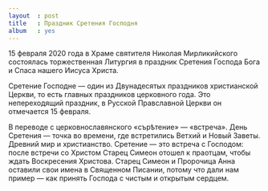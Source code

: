 ```yaml
---
layout  : post
title   : Праздник Сретения Господня
album   : yes
---
```

15 февраля 2020 года в Храме святителя Николая Мирликийского состоялась торжественная Литургия в праздник Сретения Господа Бога и Спаса нашего Иисуса Христа.

Сретение Господне — один из Двунадесятых праздников христианской Церкви, то есть главных праздников церковного года. Это непереходящий праздник, в Русской Правславной Церкви он отмечается 15 февраля.

В переводе с церковнославянского «сърѣтение» — «встреча». День Сретения — точка во времени, где встретились Ветхий и Новый Заветы. Древний мир и христианство. Сретение — это встреча с Господом: после встречи со Христом Старец Симеон отошел к праотцам, чтобы ждать Воскресения Христова. Старец Симеон и Пророчица Анна оставили свои имена в Священном Писании, потому что дали нам пример — как принять Господа с чистым и открытым сердцем.

